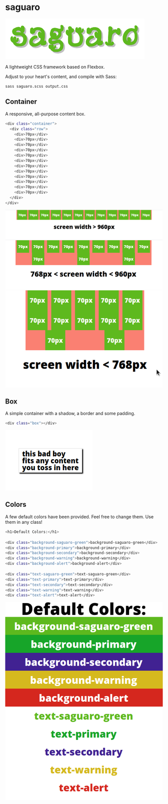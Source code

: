 # saguaro

![](/static/saguaro-logo.png)

A lightweight CSS framework based on Flexbox.

Adjust to your heart's content, and compile with Sass:
```
sass saguaro.scss output.css
```

## Container

A responsive, all-purpose content box.

```sh
<div class="container">
  <div class="row">
    <div>70px</div>
    <div>70px</div>
    <div>70px</div>
    <div>70px</div>
    <div>70px</div>
    <div>70px</div>
    <div>70px</div>
    <div>70px</div>
    <div>70px</div>
    <div>70px</div>
    <div>70px</div>
    <div>70px</div>
  </div>
</div>
```

![](/static/screenshots/container-desktop.png)
![](/static/screenshots/container-tablet.png)
![](/static/screenshots/container-mobile.png)

## Box

A simple container with a shadow, a border and some padding.

```sh
<div class="box"></div>
```

![](/static/screenshots/box.png)

## Colors

A few default colors have been provided. Feel free to change them. Use them in any class!

```sh
<h1>Default Colors:</h1>

<div class="background-saguaro-green">background-saguaro-green</div>
<div class="background-primary">background-primary</div>
<div class="background-secondary">background-secondary</div>
<div class="background-warning">background-warning</div>
<div class="background-alert">background-alert</div>

<div class="text-saguaro-green">text-saguaro-green</div>
<div class="text-primary">text-primary</div>
<div class="text-secondary">text-secondary</div>
<div class="text-warning">text-warning</div>
<div class="text-alert">text-alert</div>
```

![](/static/screenshots/default-colors.png)